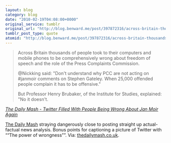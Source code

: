 ```yaml
---
layout: blog
category: blog
date: "2010-02-19T04:08:00+0000"
original_service: tumblr
original_url: "http://blog.benward.me/post/397872316/across-britain-thousands-of-people-took-to-their"
tumblr_post_type: quote
atomid: "http://blog.benward.me/post/397872316/across-britain-thousands-of-people-took-to-their"
---
```

> Across Britain thousands of people took to their computers and mobile phones to be comprehensively wrong about freedom of speech and the role of the Press Complaints Commission.
> 
> @Nickking said: "Don't understand why PCC are not acting on #janmoir comments on Stephen Gateley. When 25,000 offended people complain it has to be offensive."
> 
> But Professor Henry Brubaker, of the Institute for Studies, explained: "No it doesn't.

<cite><a href="http://www.thedailymash.co.uk/index.php?option=com_content&task=view&id=2485&Itemid=81">The Daily Mash - Twitter Filled With People Being Wrong About Jan Moir Again</a></cite>

[The Daily Mash](http://thedailymash.co.uk) straying dangerously close to posting straight up actual-factual news analysis. Bonus points for captioning a picture of Twitter with “<q>The power of wrongness</q>”.
Via: [thedailymash.co.uk](http://www.thedailymash.co.uk/index.php?option=com_content&task=view&id=2485&Itemid=81).